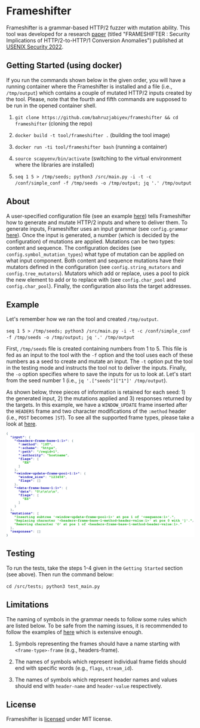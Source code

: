 # Frameshifter

Frameshifter is a grammar-based HTTP/2 fuzzer with mutation ability. This tool was developed for a research [paper](https://www.usenix.org/conference/usenixsecurity22/presentation/jabiyev) (titled "FRAMESHIFTER : Security Implications of HTTP/2-to-HTTP/1 Conversion Anomalies") published at [USENIX Security 2022](https://www.usenix.org/conference/usenixsecurity22/).

## Getting Started (using docker)

If you run the commands shown below in the given order, you will have a running container where the Frameshifter is installed and a file (i.e., `/tmp/output`) which contains a couple of mutated HTTP/2 inputs created by the tool. Please, note that the fourth and fifth commands are supposed to be run in the opened container shell.

1. `git clone https://github.com/bahruzjabiyev/frameshifter && cd frameshifter` (cloning the repo)

2. `docker build -t tool/frameshifter .` (building the tool image)

3. `docker run -ti tool/frameshifter bash` (running a container)

4. `source scapyenv/bin/activate` (switching to the virtual environment where the libraries are installed)

5. `seq 1 5 > /tmp/seeds; python3 /src/main.py -i -t -c /conf/simple_conf -f /tmp/seeds -o /tmp/output; jq '.' /tmp/output`

## About
A user-specified configuration file (see an example [here](conf/simple_conf)) tells Frameshifter how to generate and mutate HTTP/2 inputs and where to deliver them. To generate inputs, Frameshifter uses an input grammar (see `config.grammar` [here](conf/simple_conf)). Once the input is generated, a number (which is decided by the configuration) of mutations are applied. Mutations can be two types: content and sequence. The configuration decides (see `config.symbol_mutation_types`) what type of mutation can be applied on what input component. Both content and sequence mutations have their mutators defined in the configuration (see `config.string_mutators` and `config.tree_mutators`). Mutators which add or replace, uses a pool to pick the new element to add or to replace with (see `config.char_pool` and `config.char_pool`). Finally, the configuration also lists the target addresses.

## Example
Let's remember how we ran the tool and created `/tmp/output`.

`seq 1 5 > /tmp/seeds; python3 /src/main.py -i -t -c /conf/simple_conf -f /tmp/seeds -o /tmp/output; jq '.' /tmp/output`

First, `/tmp/seeds` file is created containing numbers from 1 to 5. This file is fed as an input to the tool with the `-f` option and the tool uses each of these numbers as a seed to create and mutate an input. The `-t` option put the tool in the testing mode and instructs the tool not to deliver the inputs. Finally, the `-o` option specifies where to save the inputs for us to look at. Let's start from the seed number 1 (i.e., `jq '.["seeds"]["1"]' /tmp/output`).

As shown below, three pieces of information is retained for each seed: 1) the generated input, 2) the mutations applied and 3) responses returned by the targets. In this example, we have a `WINDOW_UPDATE` frame inserted after the `HEADERS` frame and two character modifications of the `:method` header (i.e., `POST` becomes `]ST`). To see all the supported frame types, please take a look at [here](conf/experiment_conf).

![](seed-1-input.png)

## Testing
To run the tests, take the steps 1-4 given in the `Getting Started` section (see above). Then run the command below:

`cd /src/tests; python3 test_main.py`

## Limitations
The naming of symbols in the grammar needs to follow some rules which are listed below. To be safe from the naming issues, it is recommended to follow the examples of [here](conf/experiment_conf) which is extensive enough.

1. Symbols representing the frames should have a name starting with `<frame-type>-frame` (e.g., headers-frame).

2. The names of symbols which represent individual frame fields should end with specific words (e.g., `flags`, `stream_id`).

3. The names of symbols which represent header names and values should end with `header-name` and `header-value` respectively. 

## License
Frameshifter is [licensed](LICENSE) under MIT license.
